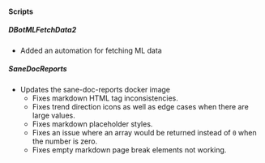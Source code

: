 
#### Scripts
##### DBotMLFetchData2
- Added an automation for fetching ML data

##### SaneDocReports
- Updates the sane-doc-reports docker image
  - Fixes markdown HTML tag inconsistencies.
  - Fixes trend direction icons as well as edge cases when there are large values.
  - Fixes markdown placeholder styles.
  - Fixes an issue where an array would be returned instead of `0` when the number is zero.
  - Fixes empty markdown page break elements not working.
